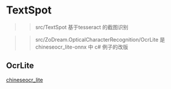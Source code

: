 # TextSpot



>> src/TextSpot   基于tesseract 的截图识别

>> src/ZoDream.OpticalCharacterRecognition/OcrLite 是 chineseocr_lite-onnx 中 c# 例子的改版


## OcrLite


[chineseocr_lite](https://github.com/DayBreak-u/chineseocr_lite)


